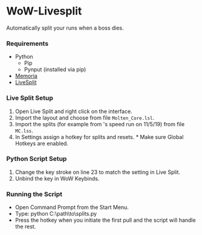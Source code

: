 # WoW-Livesplit
Automatically split your runs when a boss dies.

### Requirements
  * Python
    * Pip
    * Pynput (installed via pip)
  * [Memoria](https://www.curseforge.com/wow/addons/memoria)
  * [LiveSplit](http://livesplit.org/)


### Live Split Setup
  1. Open Live Split and right click on the interface.
  2. Import the layout and choose from file `Molten_Core.lsl`.
  3. Import the splits (for example from <Tempest>'s speed run on 11/5/19) from file `MC.lss`.
  4. In Settings assign a hotkey for splits and resets.
    * Make sure Global Hotkeys are enabled.
  
### Python Script Setup
  1. Change the key stroke on line 23 to match the setting in Live Split.
  2. Unbind the key in WoW Keybinds.
  
  
### Running the Script
  * Open Command Prompt from the Start Menu.
  * Type: python C:\path\to\splits.py
  * Press the hotkey when you initiate the first pull and the script will handle the rest.
